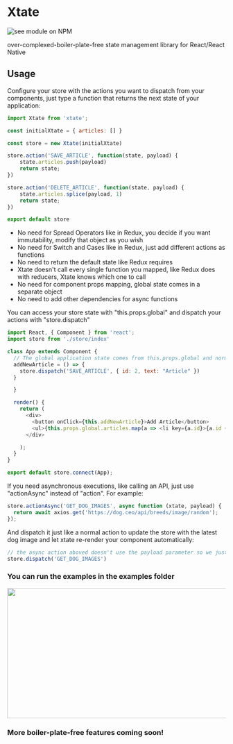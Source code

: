 # Xtate

![see module on NPM](https://nodei.co/npm/xtate.png?downloads=true&downloadRank=true&stars=true)

over-complexed-boiler-plate-free state management library for React/React Native

## Usage

Configure your store with the actions you want to dispatch from your components, just type a function that returns the next state of your application:

```javascript
import Xtate from 'xtate';

const initialXtate = { articles: [] }

const store = new Xtate(initialXtate)

store.action('SAVE_ARTICLE', function(state, payload) {
    state.articles.push(payload)
    return state;
})

store.action('DELETE_ARTICLE', function(state, payload) {
    state.articles.splice(payload, 1)
    return state;
})

export default store
```

* No need for Spread Operators like in Redux, you decide if you want immutability, modify that object as you wish
* No need for Switch and Cases like in Redux, just add different actions as functions
* No need to return the default state like Redux requires
* Xtate doesn't call every single function you mapped, like Redux does with reducers, Xtate knows which one to call
* No need for component props mapping, global state comes in a separate object
* No need to add other dependencies for async functions

You can access your store state with "this.props.global" and dispatch your actions with "store.dispatch"

```javascript
import React, { Component } from 'react';
import store from './store/index'

class App extends Component {
  // The global application state comes from this.props.global and normal parameters are in this.props.local
  addNewArticle = () => {
    store.dispatch('SAVE_ARTICLE', { id: 2, text: "Article" })
  }

  }

  render() {
    return (
      <div>
        <button onClick={this.addNewArticle}>Add Article</button>
        <ul>{this.props.global.articles.map(a => <li key={a.id}>{a.id + ' - ' + a.text}</li>)}</ul>
      </div>

    );
  }
}

export default store.connect(App);
```

If you need asynchronous executions, like calling an API, just use "actionAsync" instead of "action". For example:

```javascript
store.actionAsync('GET_DOG_IMAGES', async function (xtate, payload) {
  return await axios.get('https://dog.ceo/api/breeds/image/random');
});
```

And dispatch it just like a normal action to update the store with the latest dog image and let xtate re-render your component automatically:

```javascript
// the async action aboved doesn't use the payload parameter so we just pass the action name
store.dispatch('GET_DOG_IMAGES')
```

### You can run the examples in the examples folder

<img src="https://media.giphy.com/media/BCdj4KMUer5mZbAyZV/giphy.gif" width="800" height="300"/>

### More boiler-plate-free features coming soon!
